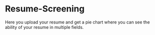 # Resume-Screening
Here you upload your resume and get a pie chart where you can see the ability of your resume in multiple fields.
